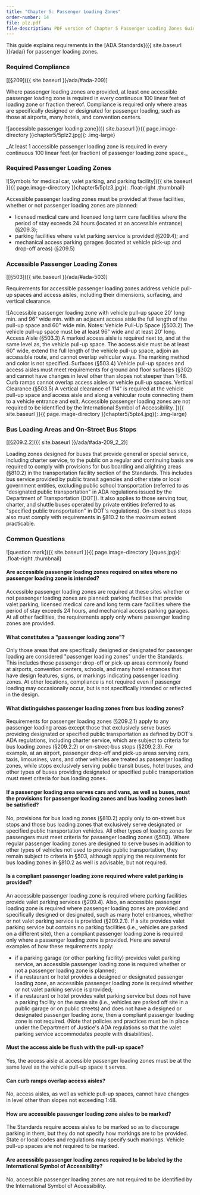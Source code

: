 ```yaml
---
title: "Chapter 5: Passenger Loading Zones"
order-number: 14
file: plz.pdf
file-description: PDF version of Chapter 5 Passenger Loading Zones Guide
---
```

This guide explains requirements in the [ADA Standards]({{ site.baseurl }}/ada/) for passenger loading zones.

### Required Compliance

[[§209]({{ site.baseurl }}/ada/#ada-209)]

Where passenger loading zones are provided, at least one accessible
passenger loading zone is required in every continuous 100 linear feet
of loading zone or fraction thereof. Compliance is required only where
areas are specifically designed or designated for passenger loading,
such as those at airports, many hotels, and convention centers.

![accessible passenger loading zone]({{ site.baseurl }}{{ page.image-directory }}chapter5/5plz2.jpg){: .img-large}
<div class="margin-left-8 margin-right-8 text-center" markdown="1">
_At least 1 accessible passenger loading zone is required in every continuous 100 linear feet (or fraction) of passenger loading zone space._
</div>

### Required Passenger Loading Zones

![Symbols for medical car, valet parking, and parking facility]({{ site.baseurl }}{{ page.image-directory }}chapter5/5plz3.jpg){: .float-right .thumbnail}

Accessible passenger loading zones must be provided at these facilities,
whether or not passenger loading zones are planned:

- licensed medical care and licensed long term care facilities where the period of stay exceeds 24 hours (located at an accessible entrance) (§209.3);
- parking facilities where valet parking service is provided (§209.4); and
- mechanical access parking garages (located at vehicle pick-up and drop-off areas) (§209.5)

### Accessible Passenger Loading Zones

[[§503]({{ site.baseurl }}/ada/#ada-503)]

Requirements for accessible passenger loading zones address vehicle
pull-up spaces and access aisles, including their dimensions, surfacing,
and vertical clearance.

![Accessible passenger loading zone with vehicle pull-up space 20' long
min. and 96" wide min. with an adjacent access aisle the full length of
the pull-up space and 60" wide min. Notes: Vehicle Pull-Up Space
(§503.2) The vehicle pull-up space must be at least 96" wide and at
least 20' long. Access Aisle (§503.3) A marked access aisle is required
next to, and at the same level as, the vehicle pull-up space. The access
aisle must be at least 60" wide, extend the full length of the vehicle
pull-up space, adjoin an accessible route, and cannot overlap vehicular
ways. The marking method and color is not specified. Surfaces (§503.4)
Vehicle pull-up spaces and access aisles must meet requirements for
ground and floor surfaces (§302) and cannot have changes in level other
than slopes not steeper than 1:48. Curb ramps cannot overlap access
aisles or vehicle pull-up spaces. Vertical Clearance (§503.5) A vertical
clearance of 114" is required at the vehicle pull-up space and access
aisle and along a vehicular route connecting them to a vehicle entrance
and exit. Accessible passenger loading zones are not required to be
identified by the International Symbol of Accessibility.
]({{ site.baseurl }}{{ page.image-directory }}chapter5/5plz4.jpg){: .img-large} 

### Bus Loading Areas and On-Street Bus Stops

[[§209.2.2]({{ site.baseurl }}/ada/#ada-209_2_2)]

Loading zones designed for buses that provide general or special
service, including charter service, to the public on a regular and
continuing basis are required to comply with provisions for bus boarding
and alighting areas (§810.2) in the transportation facility section of
the Standards. This includes bus service provided by public transit
agencies and other state or local government entities, excluding public
school transportation (referred to as "designated public transportation"
in ADA regulations issued by the Department of Transportation (DOT)). It
also applies to those serving tour, charter, and shuttle buses operated
by private entities (referred to as "specified public transportation" in
DOT's regulations). On-street bus stops also must comply with
requirements in §810.2 to the maximum extent practicable.

### Common Questions

![question mark]({{ site.baseurl }}{{ page.image-directory }}ques.jpg){: .float-right .thumbnail} 

#### Are accessible passenger loading zones required on sites where no passenger loading zone is intended?

Accessible passenger loading zones are required at these sites whether
or not passenger loading zones are planned: parking facilities that
provide valet parking, licensed medical care and long term care
facilities where the period of stay exceeds 24 hours, and mechanical
access parking garages. At all other facilities, the requirements apply
only where passenger loading zones are provided.

#### What constitutes a "passenger loading zone"?

Only those areas that are specifically designed or designated for
passenger loading are considered "passenger loading zones" under the
Standards. This includes those passenger drop-off or pick-up areas
commonly found at airports, convention centers, schools, and many hotel
entrances that have design features, signs, or markings indicating
passenger loading zones. At other locations, compliance is not required
even if passenger loading may occasionally occur, but is not
specifically intended or reflected in the design.

#### What distinguishes passenger loading zones from bus loading zones?

Requirements for passenger loading zones (§209.2.1) apply to any
passenger loading areas except those that exclusively serve buses
providing designated or specified public transportation as defined by
DOT's ADA regulations, including charter service, which are subject to
criteria for bus loading zones (§209.2.2) or on-street-bus stops
(§209.2.3). For example, at an airport, passenger drop-off and pick-up
areas serving cars, taxis, limousines, vans, and other vehicles are
treated as passenger loading zones, while stops exclusively serving
public transit buses, hotel buses, and other types of buses providing
designated or specified public transportation must meet criteria for bus
loading zones.

#### If a passenger loading area serves cars and vans, as well as buses, must the provisions for passenger loading zones and bus loading zones both be satisfied?

No, provisions for bus loading zones (§810.2) apply only to on-street
bus stops and those bus loading zones that exclusively serve designated
or specified public transportation vehicles. All other types of loading
zones for passengers must meet criteria for passenger loading zones
(§503). Where regular passenger loading zones are designed to serve
buses in addition to other types of vehicles not used to provide public
transportation, they remain subject to criteria in §503, although
applying the requirements for bus loading zones in §810.2 as well is
advisable, but not required.

#### Is a compliant passenger loading zone required where valet parking is provided?

An accessible passenger loading zone is required where parking
facilities provide valet parking services (§209.4). Also, an accessible
passenger loading zone is required where passenger loading zones are
provided and specifically designed or designated, such as many hotel
entrances, whether or not valet parking service is provided (§209.2.1).
If a site provides valet parking service but contains no parking
facilities (i.e., vehicles are parked on a different site), then a
compliant passenger loading zone is required only where a passenger
loading zone is provided. Here are several examples of how these
requirements apply:

-   if a parking garage (or other parking facility) provides valet
    parking service, an accessible passenger loading zone is required
    whether or not a passenger loading zone is planned;
-   if a restaurant or hotel provides a designed or designated passenger
    loading zone, an accessible passenger loading zone is required
    whether or not valet parking service is provided;
-   if a restaurant or hotel provides valet parking service but does not
    have a parking facility on the same site (i.e., vehicles are parked
    off site in a public garage or on public streets) and does not have
    a designed or designated passenger loading zone, then a compliant
    passenger loading zone is not required. (Note that policies and
    practices must be in place under the Department of Justice's ADA
    regulations so that the valet parking service accommodates people
    with disabilities).

#### Must the access aisle be flush with the pull-up space?

Yes, the access aisle at accessible passenger loading zones must be at
the same level as the vehicle pull-up space it serves.

#### Can curb ramps overlap access aisles?

No, access aisles, as well as vehicle pull-up spaces, cannot have
changes in level other than slopes not exceeding 1:48.

#### How are accessible passenger loading zone aisles to be marked?

The Standards require access aisles to be marked so as to discourage
parking in them, but they do not specify how markings are to be
provided. State or local codes and regulations may specify such
markings. Vehicle pull-up spaces are not required to be marked.

#### Are accessible passenger loading zones required to be labeled by the International Symbol of Accessibility?

No, accessible passenger loading zones are not required to be identified
by the International Symbol of Accessibility.
